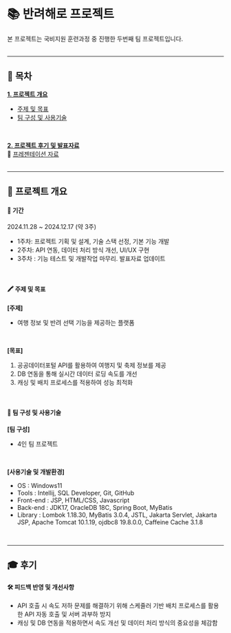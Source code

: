 # 📚 반려해로 프로젝트
본 프로젝트는 국비지원 훈련과정 중 진행한 두번째 팀 프로젝트입니다.
<br/>
<br/>

* * *

## 📑 목차
[__1. 프로젝트 개요__](#-프로젝트-개요)
   - [주제 및 목표](#-주제-및-목표)
   - [팀 구성 및 사용기술](#-팀-구성-및-사용기술)
<br/>
    
[__2. 프로젝트 후기 및 발표자료__](#-후기)
<br/>
🔗 [프레젠테이션 자료](https://docs.google.com/presentation/d/1OKeieeULG1RMYksyOOO-AKlwLFdDPri20zjI8s0xWdg/edit?slide=id.p1#slide=id.p1)
<br/>
<br/>

* * *

## 📌 프로젝트 개요
#### 📅 기간
2024.11.28 ~ 2024.12.17 (약 3주)

- 1주차: 프로젝트 기획 및 설계, 기술 스택 선정, 기본 기능 개발
- 2주차: API 연동, 데이터 처리 방식 개선, UI/UX 구현
- 3주차 : 기능 테스트 및 개발작업 마무리. 발표자료 업데이트
<br/>

#### 🖍 주제 및 목표
__[주제]__
  - 여행 정보 및 반려 선택 기능을 제공하는 플랫폼
<br/>

__[목표]__
1. 공공데이터포털 API를 활용하여 여행지 및 축제 정보를 제공	
2. DB 연동을 통해 실시간 데이터 로딩 속도를 개선
3. 캐싱 및 배치 프로세스를 적용하여 성능 최적화
<br/>

#### 👥 팀 구성 및 사용기술
__[팀 구성]__
  - 4인 팀 프로젝트
<br/>

__[사용기술 및 개발환경]__
- OS : Windows11
- Tools  :  Intellij, SQL Developer, Git, GitHub
- Front-end  :  JSP, HTML/CSS, Javascript
- Back-end  :  JDK17, OracleDB 18C, Spring Boot, MyBatis
- Library  :  Lombok 1.18.30, MyBatis 3.0.4, JSTL, Jakarta Servlet, Jakarta JSP, Apache Tomcat 10.1.19, ojdbc8 19.8.0.0, Caffeine Cache 3.1.8
<br/>

* * *
 
## 🎓 후기
#### __🛠️ 피드백 반영 및 개선사항__
- API 호출 시 속도 저하 문제를 해결하기 위해 스케줄러 기반 배치 프로세스를 활용한 API 자동 호출 및 서버 과부하 방지
- 캐싱 및 DB 연동을 적용하면서 속도 개선 및 데이터 처리 방식의 중요성을 체감함
<br/>
